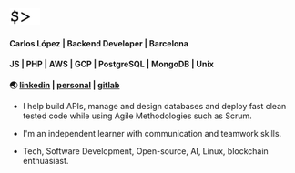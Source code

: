 <img src="cursor.gif" height="30" /> 

#### Carlos López | Backend Developer | Barcelona

#### JS | PHP | AWS | GCP | PostgreSQL | MongoDB | Unix

**🌏 [linkedin](https://www.linkedin.com/in/celopez12) | [personal](https://clopez7.github.io) | [gitlab](https://www.gitlab.com/clopez12)**





* I help build APIs, manage and design databases and deploy fast clean tested code while using Agile Methodologies such as Scrum.

* I'm an independent learner with communication and teamwork skills.

* Tech, Software Development, Open-source, AI, Linux, blockchain enthuasiast.
